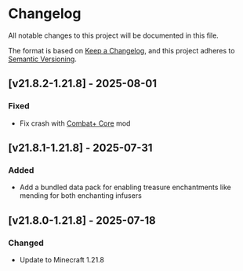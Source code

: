 # Changelog

All notable changes to this project will be documented in this file.

The format is based on [Keep a Changelog](https://keepachangelog.com/en/1.0.0/),
and this project adheres to [Semantic Versioning](https://semver.org/spec/v2.0.0.html).

## [v21.8.2-1.21.8] - 2025-08-01

### Fixed

- Fix crash with [Combat+ Core](https://modrinth.com/mod/combatplus-core) mod

## [v21.8.1-1.21.8] - 2025-07-31

### Added

- Add a bundled data pack for enabling treasure enchantments like mending for both enchanting infusers

## [v21.8.0-1.21.8] - 2025-07-18

### Changed

- Update to Minecraft 1.21.8
